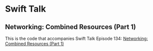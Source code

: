 # Swift Talk
## Networking: Combined Resources (Part 1)

This is the code that accompanies Swift Talk Episode 134: [Networking: Combined Resources (Part 1)](https://talk.objc.io/episodes/S01E134-combined-resources-part-1)
